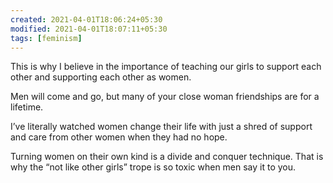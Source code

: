 ```yaml
---
created: 2021-04-01T18:06:24+05:30
modified: 2021-04-01T18:07:11+05:30
tags: [feminism]
---
```


 This is why I believe in the importance of teaching our girls to support each other and supporting each other as women. 

Men will come and go, but many of your close woman  friendships are for a lifetime. 

I’ve literally watched women change their life with just a shred of support and care from other women when they had no hope. 

Turning women on their own kind is a divide and conquer technique. That is why the “not like other girls” trope is so toxic when men say it to you. 
